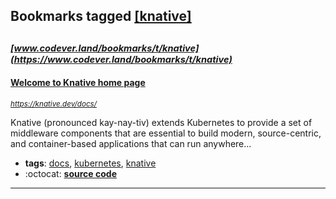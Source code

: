 ## Bookmarks tagged [[knative]](https://www.codever.land/search?q=[knative])

_<sup><sup>[www.codever.land/bookmarks/t/knative](https://www.codever.land/bookmarks/t/knative)</sup></sup>_
---
#### [Welcome to Knative home page](https://knative.dev/docs/)
_<sup>https://knative.dev/docs/</sup>_

Knative (pronounced kay-nay-tiv) extends Kubernetes to provide a set of middleware components that are essential to build modern, source-centric, and container-based applications that can run anywhere...
* **tags**: [docs](../tagged/docs.md), [kubernetes](../tagged/kubernetes.md), [knative](../tagged/knative.md)
* :octocat: **[source code](https://github.com/knative/docs)**
---
